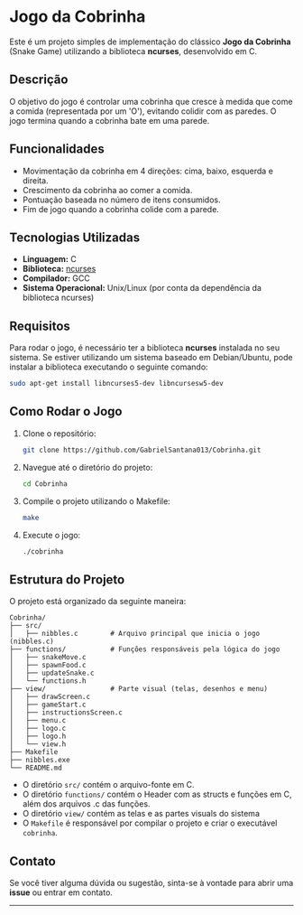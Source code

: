 # Jogo da Cobrinha

Este é um projeto simples de implementação do clássico **Jogo da Cobrinha** (Snake Game) utilizando a biblioteca **ncurses**, desenvolvido em C.

## Descrição

O objetivo do jogo é controlar uma cobrinha que cresce à medida que come a comida (representada por um 'O'), evitando colidir com as paredes. O jogo termina quando a cobrinha bate em uma parede.

## Funcionalidades

- Movimentação da cobrinha em 4 direções: cima, baixo, esquerda e direita.
- Crescimento da cobrinha ao comer a comida.
- Pontuação baseada no número de itens consumidos.
- Fim de jogo quando a cobrinha colide com a parede.

## Tecnologias Utilizadas

- **Linguagem:** C
- **Biblioteca:** [ncurses](https://invisible-island.net/ncurses/)
- **Compilador:** GCC
- **Sistema Operacional:** Unix/Linux (por conta da dependência da biblioteca ncurses)

## Requisitos

Para rodar o jogo, é necessário ter a biblioteca **ncurses** instalada no seu sistema. Se estiver utilizando um sistema baseado em Debian/Ubuntu, pode instalar a biblioteca executando o seguinte comando:

```bash
sudo apt-get install libncurses5-dev libncursesw5-dev
```

## Como Rodar o Jogo

1. Clone o repositório:

   ```bash
   git clone https://github.com/GabrielSantana013/Cobrinha.git
   ```

2. Navegue até o diretório do projeto:

   ```bash
   cd Cobrinha
   ```

3. Compile o projeto utilizando o Makefile:

   ```bash
   make
   ```

4. Execute o jogo:

   ```bash
   ./cobrinha
   ```

## Estrutura do Projeto

O projeto está organizado da seguinte maneira:

```
Cobrinha/
├── src/
│   ├── nibbles.c        # Arquivo principal que inicia o jogo (nibbles.c)
├── functions/           # Funções responsáveis pela lógica do jogo
│   ├── snakeMove.c
│   ├── spawnFood.c
│   ├── updateSnake.c
│   └── functions.h
├── view/                # Parte visual (telas, desenhos e menu)
│   ├── drawScreen.c
│   ├── gameStart.c
│   ├── instructionsScreen.c
│   ├── menu.c
│   ├── logo.c
│   ├── logo.h
│   └── view.h
├── Makefile
├── nibbles.exe
└── README.md
```

- O diretório `src/` contém o arquivo-fonte em C.
- O diretório `functions/` contém o Header com as structs e funções em C, além dos arquivos .c das funções.
- O diretório `view/` contém as telas e as partes visuals do sistema
- O `Makefile` é responsável por compilar o projeto e criar o executável `cobrinha`.

## Contato

Se você tiver alguma dúvida ou sugestão, sinta-se à vontade para abrir uma **issue** ou entrar em contato.

---
